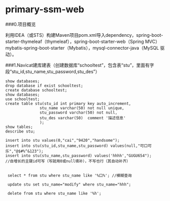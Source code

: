 # primary-ssm-web
###0.项目概览 

   利用IDEA（或STS）构建Maven项目pom.xml导入dependency，spring-boot-starter-thymeleaf（thymeleaf），spring-boot-starter-web（Spring MVC）
   mybatis-spring-boot-starter（Mybatis），mysql-connector-java（MySQL 驱动）。
   
###1.Navicat建库建表（创建数据库“schooltest”，包含表“stu”，里面有字段“stu_id,stu_name,stu_password,stu_des”）
     
    show databases;
    drop database if exist schooltest;
    create database schooltest;
    show databases;
    use schooltest;
    create table stu(stu_id int primary key auto_increment,
                   stu_name varchar(50) not null unique,
                   stu_password varchar(50) not null,
                   stu_des varchar(50)  comment '描述信息'
                   );
    show tables;
    describe stu;
    
    insert into stu values(0,"cai","9420","handsome");
    insert into stu(stu_id,stu_name,stu_password) values(null,"可口可乐","@$#%^&123");
    insert into stu(stu_name,stu_password) values('hhhh',"GUGU654");      //自增长的主键id可写（写就用0或null填补），不写也行（其自动补齐）
    
    
     select * from stu where stu_name like '%口%'; //模糊查询
     
     update stu set stu_name="modify" where stu_name="hhh";
     
     delete from stu where stu_name like '%h';
    
    
    
